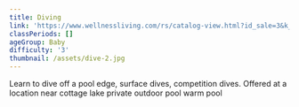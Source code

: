 ```yaml
---
title: Diving
link: 'https://www.wellnessliving.com/rs/catalog-view.html?id_sale=3&k_id=139386'
classPeriods: []
ageGroup: Baby
difficulty: '3'
thumbnail: /assets/dive-2.jpg
---
```

Learn to dive off a pool edge, surface dives, competition dives.  Offered at a location near cottage lake private outdoor pool warm pool
